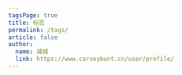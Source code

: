 ```yaml
---
tagsPage: true
title: 标签
permalink: /tags/
article: false
author: 
  name: 诚城
  link: https://www.carveybunt.cn/user/profile/
---
```

